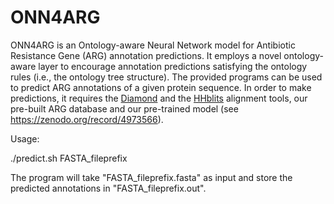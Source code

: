 # ONN4ARG

ONN4ARG is an Ontology-aware Neural Network model for Antibiotic Resistance Gene (ARG) annotation predictions. It employs a novel ontology-aware layer to encourage annotation predictions satisfying the ontology rules (i.e., the ontology tree structure). The provided programs can be used to predict ARG annotations of a given protein sequence. In order to make predictions, it requires the [Diamond](https://github.com/bbuchfink/diamond) and the [HHblits](https://github.com/soedinglab/hh-suite) alignment tools, our pre-built ARG database and our pre-trained model (see https://zenodo.org/record/4973566).


Usage:

./predict.sh FASTA_fileprefix

The program will take "FASTA_fileprefix.fasta" as input and store the predicted annotations in "FASTA_fileprefix.out".
